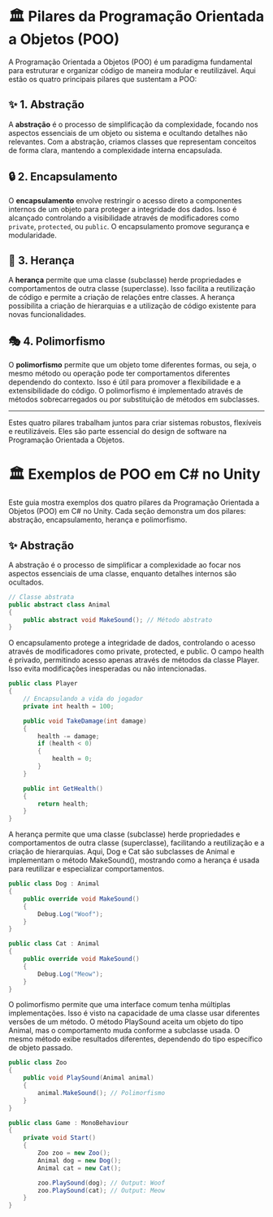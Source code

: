 # 🏛️ Pilares da Programação Orientada a Objetos (POO)

A Programação Orientada a Objetos (POO) é um paradigma fundamental para estruturar e organizar código de maneira modular e reutilizável. Aqui estão os quatro principais pilares que sustentam a POO:

## ✨ 1. Abstração
A **abstração** é o processo de simplificação da complexidade, focando nos aspectos essenciais de um objeto ou sistema e ocultando detalhes não relevantes. Com a abstração, criamos classes que representam conceitos de forma clara, mantendo a complexidade interna encapsulada.

## 🔒 2. Encapsulamento
O **encapsulamento** envolve restringir o acesso direto a componentes internos de um objeto para proteger a integridade dos dados. Isso é alcançado controlando a visibilidade através de modificadores como `private`, `protected`, ou `public`. O encapsulamento promove segurança e modularidade.

## 🧬 3. Herança
A **herança** permite que uma classe (subclasse) herde propriedades e comportamentos de outra classe (superclasse). Isso facilita a reutilização de código e permite a criação de relações entre classes. A herança possibilita a criação de hierarquias e a utilização de código existente para novas funcionalidades.

## 🎭 4. Polimorfismo
O **polimorfismo** permite que um objeto tome diferentes formas, ou seja, o mesmo método ou operação pode ter comportamentos diferentes dependendo do contexto. Isso é útil para promover a flexibilidade e a extensibilidade do código. O polimorfismo é implementado através de métodos sobrecarregados ou por substituição de métodos em subclasses.

---

Estes quatro pilares trabalham juntos para criar sistemas robustos, flexíveis e reutilizáveis. Eles são parte essencial do design de software na Programação Orientada a Objetos.



# 🏛️ Exemplos de POO em C# no Unity

Este guia mostra exemplos dos quatro pilares da Programação Orientada a Objetos (POO) em C# no Unity. Cada seção demonstra um dos pilares: abstração, encapsulamento, herança e polimorfismo.

## ✨ Abstração
A abstração é o processo de simplificar a complexidade ao focar nos aspectos essenciais de uma classe, enquanto detalhes internos são ocultados.

```csharp
// Classe abstrata
public abstract class Animal
{
    public abstract void MakeSound(); // Método abstrato
}

````
O encapsulamento protege a integridade de dados, controlando o acesso através de modificadores como private, protected, e public.
O campo health é privado, permitindo acesso apenas através de métodos da classe Player. Isso evita modificações inesperadas ou não intencionadas.

``` csharp
public class Player
{
    // Encapsulando a vida do jogador
    private int health = 100;

    public void TakeDamage(int damage)
    {
        health -= damage;
        if (health < 0)
        {
            health = 0;
        }
    }

    public int GetHealth()
    {
        return health;
    }
}

```

A herança permite que uma classe (subclasse) herde propriedades e comportamentos de outra classe (superclasse), facilitando a reutilização e a criação de hierarquias.
Aqui, Dog e Cat são subclasses de Animal e implementam o método MakeSound(), mostrando como a herança é usada para reutilizar e especializar comportamentos.

``` csharp
public class Dog : Animal
{
    public override void MakeSound()
    {
        Debug.Log("Woof");
    }
}

public class Cat : Animal
{
    public override void MakeSound()
    {
        Debug.Log("Meow");
    }
}


```

O polimorfismo permite que uma interface comum tenha múltiplas implementações. Isso é visto na capacidade de uma classe usar diferentes versões de um método.
O método PlaySound aceita um objeto do tipo Animal, mas o comportamento muda conforme a subclasse usada. O mesmo método exibe resultados diferentes, dependendo do tipo específico de objeto passado.

``` csharp
public class Zoo
{
    public void PlaySound(Animal animal)
    {
        animal.MakeSound(); // Polimorfismo
    }
}

public class Game : MonoBehaviour
{
    private void Start()
    {
        Zoo zoo = new Zoo();
        Animal dog = new Dog();
        Animal cat = new Cat();

        zoo.PlaySound(dog); // Output: Woof
        zoo.PlaySound(cat); // Output: Meow
    }
}


```



